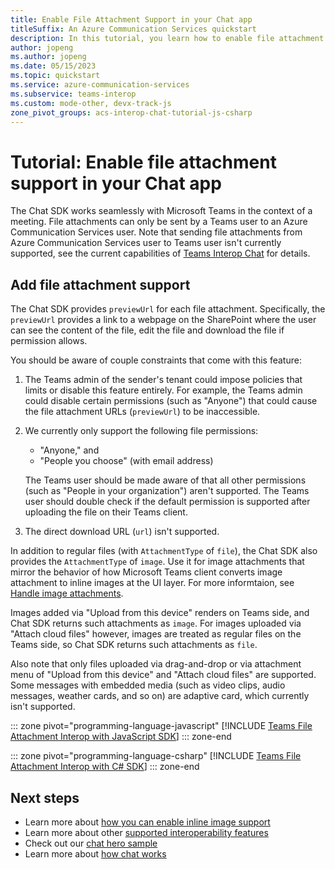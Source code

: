 ```yaml
---
title: Enable File Attachment Support in your Chat app
titleSuffix: An Azure Communication Services quickstart
description: In this tutorial, you learn how to enable file attachment interoperability with the Azure Communication Chat SDK.
author: jopeng
ms.author: jopeng
ms.date: 05/15/2023
ms.topic: quickstart
ms.service: azure-communication-services
ms.subservice: teams-interop
ms.custom: mode-other, devx-track-js
zone_pivot_groups: acs-interop-chat-tutorial-js-csharp
---
```


# Tutorial: Enable file attachment support in your Chat app

The Chat SDK works seamlessly with Microsoft Teams in the context of a meeting. File attachments can only be sent by a Teams user to an Azure Communication Services user. Note that sending file attachments from Azure Communication Services user to Teams user isn't currently supported, see the current capabilities of [Teams Interop Chat](../../concepts/interop/guest/capabilities.md) for details.

## Add file attachment support

The Chat SDK provides `previewUrl` for each file attachment. Specifically, the `previewUrl` provides a link to a webpage on the SharePoint where the user can see the content of the file, edit the file and download the file if permission allows. 

You should be aware of couple constraints that come with this feature:

1. The Teams admin of the sender's tenant could impose policies that limits or disable this feature entirely. For example, the Teams admin could disable certain permissions (such as "Anyone") that could cause the file attachment URLs (`previewUrl`) to be inaccessible. 
2. We currently only support the following file permissions:
   - "Anyone," and
   - "People you choose" (with email address)

   The Teams user should be made aware of that all other permissions (such as "People in your organization") aren't supported. The Teams user should double check if the default permission is supported after uploading the file on their Teams client. 
3. The direct download URL (`url`) isn't supported.

In addition to regular files (with `AttachmentType` of `file`), the Chat SDK also provides the `AttachmentType` of `image`. Use it for image attachments that mirror the behavior of how Microsoft Teams client converts image attachment to inline images at the UI layer. For more informtaion, see [Handle image attachments](#handle-image-attachments). 

Images added via "Upload from this device" renders on Teams side, and Chat SDK returns such attachments as `image`. For images uploaded via "Attach cloud files" however, images are treated as regular files on the Teams side, so Chat SDK returns such attachments as `file`.

Also note that only files uploaded via drag-and-drop or via attachment menu of "Upload from this device" and "Attach cloud files" are supported. Some messages with embedded media (such as video clips, audio messages, weather cards, and so on) are adaptive card, which currently isn't supported.


::: zone pivot="programming-language-javascript"
[!INCLUDE [Teams File Attachment Interop with JavaScript SDK](./includes/meeting-interop-features-file-attachment-javascript.md)]
::: zone-end

::: zone pivot="programming-language-csharp" 
[!INCLUDE [Teams File Attachment Interop with C# SDK](./includes/meeting-interop-features-file-attachment-csharp.md)]
::: zone-end



## Next steps

- Learn more about [how you can enable inline image support](./meeting-interop-features-inline-image.md)
- Learn more about other [supported interoperability features](../../concepts/interop/guest/capabilities.md)
- Check out our [chat hero sample](../../samples/chat-hero-sample.md)
- Learn more about [how chat works](../../concepts/chat/concepts.md)
